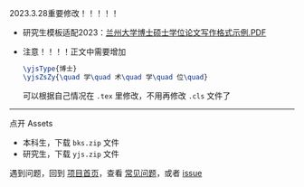 2023.3.28重要修改！！！！！

- 研究生模板适配2023：[兰州大学博士硕士学位论文写作格式示例.PDF](https://ge.lzu.edu.cn/xiazaizhuanqu/xuewei/2023/0328/210732.html)
- 注意！！！！正文中需要增加
    ```tex
    \yjsType{博士}
    \yjsZsZy{\quad 学\quad 术\quad 学\quad 位\quad}
    ```

    可以根据自己情况在 `.tex` 里修改，不用再修改 `.cls` 文件了

----

点开 Assets

- 本科生，下载 `bks.zip` 文件
- 研究生，下载 `yjs.zip` 文件

遇到问题，回到 [项目首页](https://github.com/yuhldr/LZUThesis2020)，查看 [常见问题](https://github.com/yuhldr/LZUThesis2020/blob/master/md/QA.md)，或者 [issue](https://github.com/yuhldr/LZUThesis2020/issues/new/choose)
